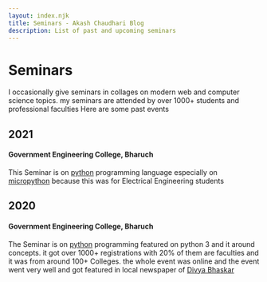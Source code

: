 ```yaml
---
layout: index.njk
title: Seminars - Akash Chaudhari Blog
description: List of past and upcoming seminars
---
```


# Seminars

I occasionally give seminars in collages on modern web and computer science topics. my seminars are attended by over 1000+ students and professional faculties Here are some past events



## 2021

#### Government Engineering College, Bharuch

This Seminar is on [python](https://python.org) programming language especially on [micropython](https://micropython.org) because this was for Electrical Engineering students



## 2020

#### Government Engineering College, Bharuch

The Seminar is on [python](https://python.org) programming featured on python 3 and it around concepts. it got over 1000+ registrations with 20% of them are faculties and it was from around 100+ Colleges. the whole event was online and the event went very well and got featured in local newspaper of [Divya Bhaskar](https://www.divyabhaskar.co.in/)
